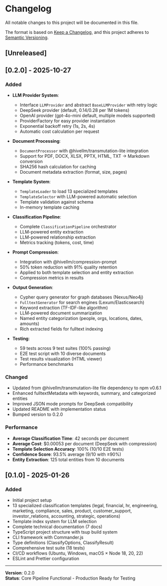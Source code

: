 # Changelog

All notable changes to this project will be documented in this file.

The format is based on [Keep a Changelog](https://keepachangelog.com/en/1.0.0/),
and this project adheres to [Semantic Versioning](https://semver.org/spec/v2.0.0.html).

## [Unreleased]

## [0.2.0] - 2025-10-27

### Added

- **LLM Provider System**:
  - Interface `LLMProvider` and abstract `BaseLLMProvider` with retry logic
  - DeepSeek provider (default, $0.14/$0.28 per 1M tokens)
  - OpenAI provider (gpt-4o-mini default, multiple models supported)
  - ProviderFactory for easy provider instantiation
  - Exponential backoff retry (1s, 2s, 4s)
  - Automatic cost calculation per request

- **Document Processing**:
  - `DocumentProcessor` with @hivellm/transmutation-lite integration
  - Support for PDF, DOCX, XLSX, PPTX, HTML, TXT → Markdown conversion
  - SHA256 hash calculation for caching
  - Document metadata extraction (format, size, pages)

- **Template System**:
  - `TemplateLoader` to load 13 specialized templates
  - `TemplateSelector` with LLM-powered automatic selection
  - Template validation against schema
  - In-memory template caching

- **Classification Pipeline**:
  - Complete `ClassificationPipeline` orchestrator
  - LLM-powered entity extraction
  - LLM-powered relationship extraction
  - Metrics tracking (tokens, cost, time)

- **Prompt Compression**:
  - Integration with @hivellm/compression-prompt
  - 50% token reduction with 91% quality retention
  - Applied to both template selection and entity extraction
  - Compression metrics in results

- **Output Generation**:
  - Cypher query generator for graph databases (Nexus/Neo4j)
  - `FulltextGenerator` for search engines (Lexum/Elasticsearch)
  - Keyword extraction (TF-IDF-like algorithm)
  - LLM-powered document summarization
  - Named entity categorization (people, orgs, locations, dates, amounts)
  - Rich extracted fields for fulltext indexing

- **Testing**:
  - 59 tests across 9 test suites (100% passing)
  - E2E test script with 10 diverse documents
  - Test results visualization (HTML viewer)
  - Performance benchmarks

### Changed

- Updated from @hivellm/transmutation-lite file dependency to npm v0.6.1
- Enhanced fulltextMetadata with keywords, summary, and categorized entities
- Improved JSON mode prompts for DeepSeek compatibility
- Updated README with implementation status
- Bumped version to 0.2.0

### Performance

- **Average Classification Time**: 42 seconds per document
- **Average Cost**: $0.00053 per document (DeepSeek with compression)
- **Template Selection Accuracy**: 100% (10/10 E2E tests)
- **Confidence Score**: 93.5% average (9/10 with ≥90%)
- **Entity Extraction**: 125 total entities from 10 documents

## [0.1.0] - 2025-01-26

### Added

- Initial project setup
- 13 specialized classification templates (legal, financial, hr, engineering, marketing, compliance, sales, product, customer_support, investor_relations, accounting, strategic, operations)
- Template index system for LLM selection
- Complete technical documentation (7 docs)
- TypeScript project structure with tsup build system
- CLI framework with Commander.js
- Type definitions (ClassifyOptions, ClassifyResult)
- Comprehensive test suite (18 tests)
- CI/CD workflows (Ubuntu, Windows, macOS × Node 18, 20, 22)
- ESLint and Prettier configuration

---

**Version**: 0.2.0  
**Status**: Core Pipeline Functional - Production Ready for Testing

